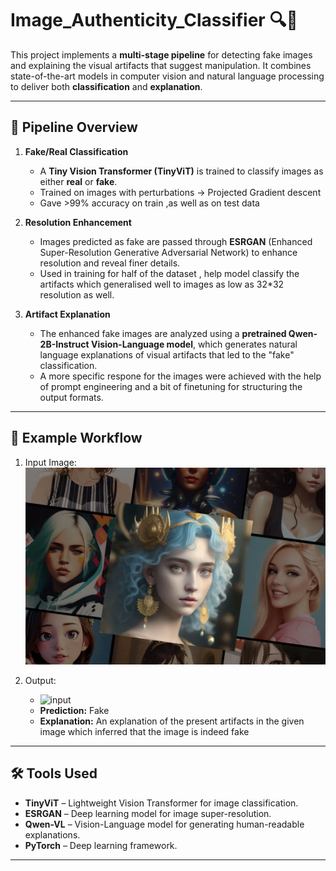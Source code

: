 # Image_Authenticity_Classifier 🔍🧠

This project implements a **multi-stage pipeline** for detecting fake images and explaining the visual artifacts that suggest manipulation. It combines state-of-the-art models in computer vision and natural language processing to deliver both **classification** and **explanation**.

---

## 🧬 Pipeline Overview

1. **Fake/Real Classification**
   - A **Tiny Vision Transformer (TinyViT)** is trained to classify images as either **real** or **fake**.
   - Trained on images with perturbations -> Projected Gradient descent
   -  Gave >99% accuracy on train ,as well as on test data 

2. **Resolution Enhancement**
   - Images predicted as fake are passed through **ESRGAN** (Enhanced Super-Resolution Generative Adversarial Network) to enhance resolution and reveal finer details.
   - Used in training for half of the dataset , help model classify the artifacts which generalised well to images as low as 32*32 resolution as well.

3. **Artifact Explanation**
   - The enhanced fake images are analyzed using a **pretrained Qwen-2B-Instruct Vision-Language model**, which generates natural language explanations of visual artifacts that led to the "fake" classification.
   - A more specific respone for the images were achieved with the help of prompt engineering and a bit of finetuning for structuring the output formats.

---
## 🧪 Example Workflow

1. Input Image:
   ![input](fake_real.jpg)

2. Output:
   - ![input](flask_screenshot.png)
   - **Prediction:** Fake
   - **Explanation:**  An explanation of the present artifacts in the given image which inferred that the image is indeed fake
   

---


## 🛠️ Tools Used

- **TinyViT** – Lightweight Vision Transformer for image classification.
- **ESRGAN** – Deep learning model for image super-resolution.
- **Qwen-VL** – Vision-Language model for generating human-readable explanations.
- **PyTorch** – Deep learning framework.


---



